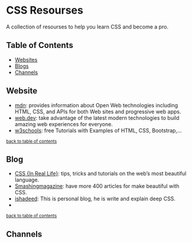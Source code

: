 # CSS Resourses

A collection of resourses to help you learn CSS and become a pro.

## Table of Contents

* [Websites](##Website)
* [Blogs](##Blog)
* [Channels](##Channels)

## Website

* [mdn](https://developer.mozilla.org/en-US/docs/Learn/CSS): provides information about Open Web technologies including HTML, CSS, and APIs for both Web sites and progressive web apps.
* [web.dev](https://web.dev/learn/css/): take advantage of the latest modern technologies to build amazing web experiences for everyone.
* [w3schools](https://www.w3schools.com/css/): free Tutorials with Examples of HTML, CSS, Bootstrap,...

<sup>[back to table of contents](##table-of-contents)</sup>

## Blog

* [CSS {In Real Life}](https://css-irl.info/): tips, tricks and tutorials on the web’s most beautiful language.
* [Smashingmagazine](https://www.smashingmagazine.com/category/css/): have more 400 articles for make beautiful with CSS.
* [ishadeed](https://ishadeed.com/): This is personal blog, he is write and explain deep CSS.
*

<sup>[back to table of contents](##table-of-contents)</sup>

## Channels
